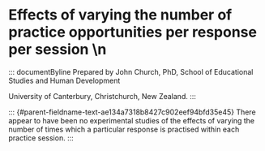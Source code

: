 # Effects of varying the number of practice opportunities per response per session \n

::: documentByline
Prepared by John Church, PhD, School of Educational Studies and Human
Development

University of Canterbury, Christchurch, New Zealand.
:::

::: {#parent-fieldname-text-ae134a7318b8427c902eef94bfd35e45}
There appear to have been no experimental studies of the effects of
varying the number of times which a particular response is practised
within each practice session.
:::

